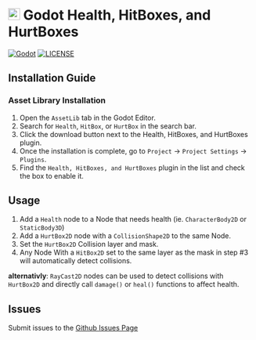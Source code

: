# <img src="https://raw.githubusercontent.com/cluttered-code/godot-health-components/refs/heads/main/addons/health_components/health/health.svg" width="24" height="24" />  Godot Health, HitBoxes, and HurtBoxes

[![Godot](https://img.shields.io/badge/Godot-4.3%2b-blue?logo=godot-engine)](https://godotengine.org/download)
[![LICENSE](https://img.shields.io/badge/license-MIT-blue)](https://github.com/cluttered-code/godot-health-components/blob/main/addons/health_components/LICENSE)

## Installation Guide

### Asset Library Installation

1. Open the `AssetLib` tab in the Godot Editor.
2. Search for `Health`, `HitBox`, or `HurtBox` in the search bar.
3. Click the download button next to the Health, HitBoxes, and HurtBoxes plugin.
4. Once the installation is complete, go to `Project` -> `Project Settings` -> `Plugins`.
5. Find the `Health, HitBoxes, and HurtBoxes` plugin in the list and check the box to enable it.

## Usage

1. Add a `Health` node to a Node that needs health (ie. `CharacterBody2D` or `StaticBody3D`)
2. Add a `HurtBox2D` node with a `CollisionShape2D` to the same Node.
3. Set the `HurtBox2D` Collision layer and mask.
4. Any Node With a `HitBox2D` set to the same layer as the mask in step #3 will automatically detect collisions.

**alternativly**: `RayCast2D` nodes can be used to detect collisions with `HurtBox2D` and directly call `damage()` or `heal()` functions to affect health.


## Issues

Submit issues to the [Github Issues Page](https://github.com/cluttered-code/godot-health-hitbox-hurtbox/issues)
